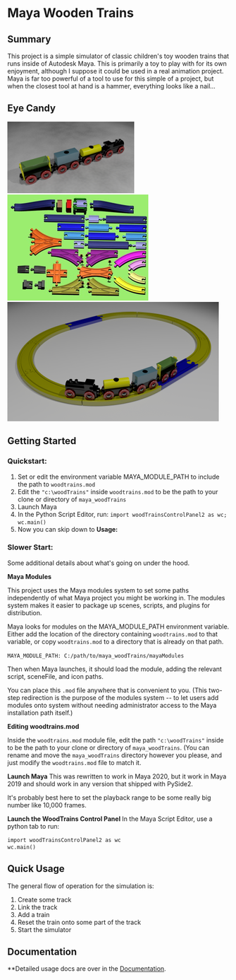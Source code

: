 # Maya Wooden Trains 

## Summary
This project is a simple simulator of classic children's toy wooden trains that runs inside of Autodesk Maya.  This is primarily a toy to play with for its own enjoyment, although I suppose it could be used in a real animation project.  Maya is far too powerful of a tool to use for this simple of a project, but when the closest tool at hand is a hammer, everything looks like a nail...

## Eye Candy

![](docs/images/classicTrain_v2_sm2.png)
![](docs/images/trainTrackRender1_sm.jpg)
![](docs/images/track_renderSimple_sm.png)

## Getting Started
### Quickstart:
1. Set or edit the environment variable MAYA_MODULE_PATH to include the path to `woodtrains.mod`
1. Edit the `"c:\woodTrains"` inside `woodtrains.mod` to be the path to your clone or directory of `maya_woodTrains`
1. Launch Maya
1. In the Python Script Editor, run: `import woodTrainsControlPanel2 as wc; wc.main()`
1. Now you can skip down to **Usage:**

### Slower Start:
Some additional details about what's going on under the hood.

**Maya Modules**

This project uses the Maya modules system to set some paths independently of what Maya project you might be working in.  The modules system makes it easier to package up scenes, scripts, and plugins for distribution.  

Maya looks for modules on the MAYA_MODULE_PATH environment variable.  Either add the location of the directory containing `woodtrains.mod` to that variable, or copy `woodtrains.mod` to a directory that is already on that path.

`MAYA_MODULE_PATH: C:/path/to/maya_woodTrains/mayaModules`

Then when Maya launches, it should load the module, adding the relevant script, sceneFile, and icon paths.

You can place this `.mod` file anywhere that is convenient to you.  (This two-step redirection is the purpose of the modules system -- to let users add modules onto system without needing administrator access to the Maya installation path itself.)

**Editing woodtrains.mod**

Inside the `woodtrains.mod` module file, edit the path `"c:\woodTrains"` inside to be the path to your clone or directory of `maya_woodTrains`.  (You can rename and move the `maya_woodTrains` directory however you please, and just modify the `woodtrains.mod` file to match it.

**Launch Maya**
This was rewritten to work in Maya 2020, but it work in Maya 2019 and should work in any version that shipped with PySide2.

It's probably best here to set the playback range to be some really big number like 10,000 frames.

**Launch the WoodTrains Control Panel**
In the Maya Script Editor, use a python tab to run: 
```
import woodTrainsControlPanel2 as wc
wc.main()
```

## Quick Usage

The general flow of operation for the simulation is:
1. Create some track
1. Link the track
1. Add a train
1. Reset the train onto some part of the track
1. Start the simulator

## Documentation

**Detailed usage docs are over in the [Documentation](docs/docs_head.md).


